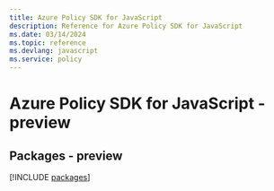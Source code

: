 ```yaml
---
title: Azure Policy SDK for JavaScript
description: Reference for Azure Policy SDK for JavaScript
ms.date: 03/14/2024
ms.topic: reference
ms.devlang: javascript
ms.service: policy
---
```

# Azure Policy SDK for JavaScript - preview
## Packages - preview
[!INCLUDE [packages](policy-index.md)]